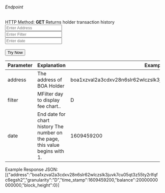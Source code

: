 <h6>Endpoint</h6>

<p id="endpoint"></p>

HTTP Method: **GET**
Returns holder transaction history<br/>
<input class="md-input" placeholder="Enter Address" id="address" width="100"></input><br/>
<input class="md-input" placeholder="Enter Filter" id="filter"></input><br/>
<input class="md-input" placeholder="Enter date" id="date"></input><br/><br/>
<button class="md-button" onclick="tryNow()">Try Now</button>
<script>
   document.getElementById("endpoint").innerHTML =`https://dev-stoa-boascan.bosagora.com/holder_balance_history/${document.getElementById("address").value || "boa1xzval2a3cdxv28n6slr62wlczslk3juvk7cu05qt3z55ty2rlfqfc6egsh2"}?filter=${document.getElementById("filter").value || "D"}&date=${document.getElementById("date").value || "1609459200"}`
    function tryNow(){
        document.getElementById("showResult").innerHTML =""
        document.getElementById("endpoint").innerHTML =""
        fetch(`https://dev-stoa-boascan.bosagora.com/holder_balance_history/${document.getElementById("address").value || "boa1xzval2a3cdxv28n6slr62wlczslk3juvk7cu05qt3z55ty2rlfqfc6egsh2"}?filter=${document.getElementById("filter").value || "D"}&date=${document.getElementById("date").value || "1609459200"}`).then((res) => {
            res.json().then((res) => {
                document.getElementById("showResult").innerHTML = JSON.stringify(res[0])
                document.getElementById("endpoint").innerHTML =`https://dev-stoa-boascan.bosagora.com/holder_balance_history/${document.getElementById("address").value || "boa1xzval2a3cdxv28n6slr62wlczslk3juvk7cu05qt3z55ty2rlfqfc6egsh2"}?filter=${document.getElementById("filter").value || "D"}&date=${document.getElementById("date").value || "1609459200"}`
                })
        }).catch((err) => {
            console.log(err)
        })
    }
</script>
<p id="showResult"></p>

| Parameter | Explanation  | Example                              |
| --------- | ------------ | ------------------------------------ |
| address   | The address of BOA Holder| boa1xzval2a3cdxv28n6slr62wlczslk3juvk7cu05qt3z55ty2rlfqfc6egsh2|
| filter   | MFilter day to display fee chart.. | D|
| date   | End date for chart history The number on the page, this value begins with 1. | 1609459200|

Example Response JSON:<br/>
[{"address":"boa1xzval2a3cdxv28n6slr62wlczslk3juvk7cu05qt3z55ty2rlfqfc6egsh2","granularity":"D","time_stamp":1609459200,"balance":20000000000000,"block_height":0}]
